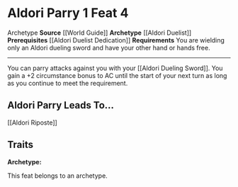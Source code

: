 ﻿---
actions: '[one-action]'
cost: null
element: null
feat: Aldori Parry
frequency: null
heighten_level: null
id: '877'
level: '4'
name: Aldori Parry
prerequisite: '[[DATABASE/feat/Aldori Duelist Dedication|Aldori Duelist Dedication]]'
rarity: Common
requirement: You are wielding only an Aldori dueling sword and have your other hand
  or hands free.
school: null
source: '[[DATABASE/source/World Guide|World Guide]]'
subcategory: null
trait:
- '[[DATABASE/trait/Archetype|Archetype]]'
trigger: null
type: Feat

---
# Aldori Parry <span class="action-icon">1</span> <span class="item-type">Feat 4</span>

<span class="item-trait">Archetype</span>
**Source** [[World Guide]] 
**Archetype** [[Aldori Duelist]]
**Prerequisites** [[Aldori Duelist Dedication]]
**Requirements** You are wielding only an Aldori dueling sword and have your other hand or hands free.

---
You can parry attacks against you with your [[Aldori Dueling Sword]]. You gain a +2 circumstance bonus to AC until the start of your next turn as long as you continue to meet the requirement.

## Aldori Parry Leads To...

[[Aldori Riposte]]

## Traits

**Archetype:**

This feat belongs to an archetype.